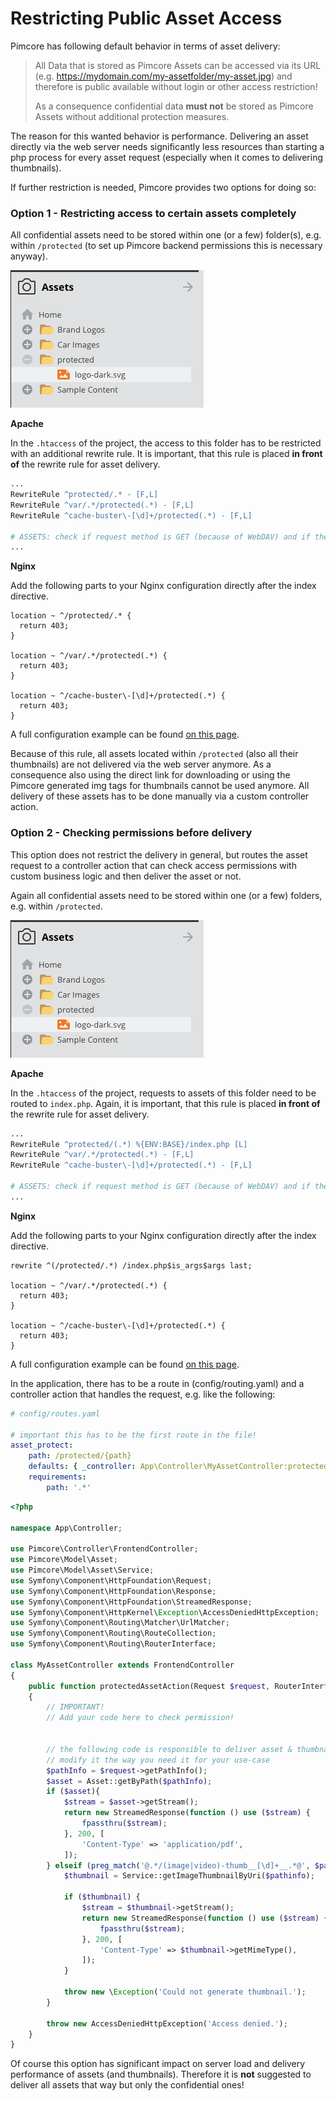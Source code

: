 # Restricting Public Asset Access

Pimcore has following default behavior in terms of asset delivery: 

> All Data that is stored as Pimcore Assets can be accessed via its URL (e.g. https://mydomain.com/my-assetfolder/my-asset.jpg) 
> and therefore is public available without login or other access restriction!
> 
> As a consequence confidential data **must not** be stored as Pimcore Assets without additional protection measures.

The reason for this wanted behavior is performance. Delivering an asset directly via the web server needs significantly 
less resources than starting a php process for every asset request (especially when it comes to delivering thumbnails).  


If further restriction is needed, Pimcore provides two options for doing so: 


### Option 1 - Restricting access to certain assets completely  

All confidential assets need to be stored within one (or a few) folder(s), e.g. within `/protected` (to set up Pimcore 
backend permissions this is necessary anyway). 

![Protected Folder](../img/asset-access-restriction.png)

**Apache**

In the `.htaccess` of the project, the access to this folder has to be restricted with an additional rewrite rule. It is
important, that this rule is placed **in front of** the rewrite rule for asset delivery. 

```apache
...
RewriteRule ^protected/.* - [F,L]
RewriteRule ^var/.*/protected(.*) - [F,L]
RewriteRule ^cache-buster\-[\d]+/protected(.*) - [F,L]

# ASSETS: check if request method is GET (because of WebDAV) and if the requested file (asset) exists on the filesystem, if both match, deliver the asset directly
...
```

**Nginx**

Add the following parts to your Nginx configuration directly after the index directive. 

```nginx
location ~ ^/protected/.* {
  return 403;
}

location ~ ^/var/.*/protected(.*) {
  return 403;
}

location ~ ^/cache-buster\-[\d]+/protected(.*) {
  return 403;
}
```

A full configuration example can be found [on this page](../23_Installation_and_Upgrade/03_System_Setup_and_Hosting/02_Nginx_Configuration.md).


Because of this rule, all assets located within `/protected` (also all their thumbnails) are not delivered via the web 
server anymore. As a consequence also using the direct link for downloading or using the Pimcore generated img tags for 
thumbnails cannot be used anymore. All delivery of these assets has to be done manually via a custom controller action. 


### Option 2 - Checking permissions before delivery 

This option does not restrict the delivery in general, but routes the asset request to a controller action that can check 
access permissions with custom business logic and then deliver the asset or not. 

Again all confidential assets need to be stored within one (or a few) folders, e.g. within `/protected`. 

![Protected Folder](../img/asset-access-restriction.png)

**Apache**

In the `.htaccess` of the project, requests to assets of this folder need to be routed to `index.php`. Again, it is
important, that this rule is placed **in front of** the rewrite rule for asset delivery.

```apache
...
RewriteRule ^protected/(.*) %{ENV:BASE}/index.php [L]
RewriteRule ^var/.*/protected(.*) - [F,L]
RewriteRule ^cache-buster\-[\d]+/protected(.*) - [F,L]

# ASSETS: check if request method is GET (because of WebDAV) and if the requested file (asset) exists on the filesystem, if both match, deliver the asset directly
...
```

**Nginx**

Add the following parts to your Nginx configuration directly after the index directive. 

```nginx
rewrite ^(/protected/.*) /index.php$is_args$args last;

location ~ ^/var/.*/protected(.*) {
  return 403;
}

location ~ ^/cache-buster\-[\d]+/protected(.*) {
  return 403;
}
```

A full configuration example can be found [on this page](../23_Installation_and_Upgrade/03_System_Setup_and_Hosting/02_Nginx_Configuration.md).


In the application, there has to be a route in (config/routing.yaml) and a controller action that handles the request, e.g. like the following:

```yaml
# config/routes.yaml

# important this has to be the first route in the file!
asset_protect:
    path: /protected/{path}
    defaults: { _controller: App\Controller\MyAssetController:protectedAssetAction }
    requirements:
        path: '.*'
```

```php
<?php

namespace App\Controller;

use Pimcore\Controller\FrontendController;
use Pimcore\Model\Asset;
use Pimcore\Model\Asset\Service;
use Symfony\Component\HttpFoundation\Request;
use Symfony\Component\HttpFoundation\Response;
use Symfony\Component\HttpFoundation\StreamedResponse;
use Symfony\Component\HttpKernel\Exception\AccessDeniedHttpException;
use Symfony\Component\Routing\Matcher\UrlMatcher;
use Symfony\Component\Routing\RouteCollection;
use Symfony\Component\Routing\RouterInterface;

class MyAssetController extends FrontendController
{
    public function protectedAssetAction(Request $request, RouterInterface $router): Response
    {
        // IMPORTANT!
        // Add your code here to check permission!


        // the following code is responsible to deliver asset & thumbnail contents
        // modify it the way you need it for your use-case
        $pathInfo = $request->getPathInfo();
        $asset = Asset::getByPath($pathInfo);
        if ($asset){
            $stream = $asset->getStream();
            return new StreamedResponse(function () use ($stream) {
                fpassthru($stream);
            }, 200, [
                'Content-Type' => 'application/pdf',
            ]);
        } elseif (preg_match('@.*/(image|video)-thumb__[\d]+__.*@', $pathInfo, $matches)) {
            $thumbnail = Service::getImageThumbnailByUri($pathinfo);

            if ($thumbnail) {
                $stream = $thumbnail->getStream();
                return new StreamedResponse(function () use ($stream) {
                    fpassthru($stream);
                }, 200, [
                    'Content-Type' => $thumbnail->getMimeType(),
                ]);
            }

            throw new \Exception('Could not generate thumbnail.');
        }

        throw new AccessDeniedHttpException('Access denied.');
    }
}
```

Of course this option has significant impact on server load and delivery performance of assets (and thumbnails). Therefore
it is **not** suggested to deliver all assets that way but only the confidential ones!  
